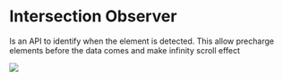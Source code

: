 # Intersection Observer

Is an API to identify when the element is detected. This allow precharge elements before the data comes and make infinity scroll effect

![](https://i.ibb.co/9vrJMV2/interception.png)
